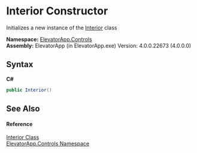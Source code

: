 # Interior Constructor 
 

Initializes a new instance of the <a href="T_ElevatorApp_Controls_Interior">Interior</a> class

**Namespace:**&nbsp;<a href="N_ElevatorApp_Controls">ElevatorApp.Controls</a><br />**Assembly:**&nbsp;ElevatorApp (in ElevatorApp.exe) Version: 4.0.0.22673 (4.0.0.0)

## Syntax

**C#**<br />
``` C#
public Interior()
```


## See Also


#### Reference
<a href="T_ElevatorApp_Controls_Interior">Interior Class</a><br /><a href="N_ElevatorApp_Controls">ElevatorApp.Controls Namespace</a><br />